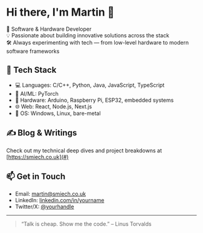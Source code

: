 # Hi there, I'm Martin 👋

🚀 Software & Hardware Developer  
💡 Passionate about building innovative solutions across the stack  
🛠️ Always experimenting with tech — from low-level hardware to modern software frameworks

## 🧰 Tech Stack

- 💻 Languages: C/C++, Python, Java, JavaScript, TypeScript
- 🧠 AI/ML: PyTorch
- 🔧 Hardware: Arduino, Raspberry Pi, ESP32, embedded systems
- 🌐 Web: React, Node.js, Next.js
- 🐧 OS: Windows, Linux, bare-metal

## ✍️ Blog & Writings

Check out my technical deep dives and project breakdowns at [https://smiech.co.uk](#)

## 📫 Get in Touch

- Email: martin@smiech.co.uk  
- LinkedIn: [linkedin.com/in/yourname](#)  
- Twitter/X: [@yourhandle](#)

---

> “Talk is cheap. Show me the code.” – Linus Torvalds
